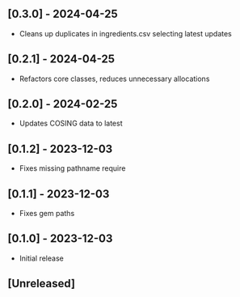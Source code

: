 ## [0.3.0] - 2024-04-25

- Cleans up duplicates in ingredients.csv selecting latest updates

## [0.2.1] - 2024-04-25

- Refactors core classes, reduces unnecessary allocations

## [0.2.0] - 2024-02-25

- Updates COSING data to latest

## [0.1.2] - 2023-12-03

- Fixes missing pathname require

## [0.1.1] - 2023-12-03

- Fixes gem paths

## [0.1.0] - 2023-12-03

- Initial release

## [Unreleased]
